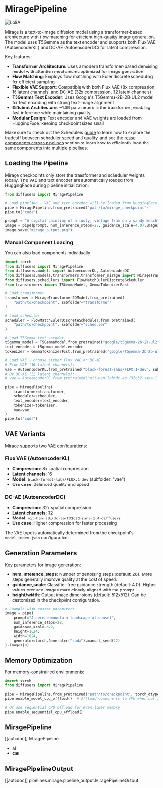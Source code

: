 <!-- Copyright 2025 The HuggingFace Team. All rights reserved.
#
# Licensed under the Apache License, Version 2.0 (the "License");
# you may not use this file except in compliance with the License.
# You may obtain a copy of the License at
#
#     http://www.apache.org/licenses/LICENSE-2.0
#
# Unless required by applicable law or agreed to in writing, software
# distributed under the License is distributed on an "AS IS" BASIS,
# WITHOUT WARRANTIES OR CONDITIONS OF ANY KIND, either express or implied.
# See the License for the specific language governing permissions and
# limitations under the License. -->

# MiragePipeline

<div class="flex flex-wrap space-x-1">
  <img alt="LoRA" src="https://img.shields.io/badge/LoRA-d8b4fe?style=flat"/>
</div>

Mirage is a text-to-image diffusion model using a transformer-based architecture with flow matching for efficient high-quality image generation. The model uses T5Gemma as the text encoder and supports both Flux VAE (AutoencoderKL) and DC-AE (AutoencoderDC) for latent compression.

Key features:

- **Transformer Architecture**: Uses a modern transformer-based denoising model with attention mechanisms optimized for image generation
- **Flow Matching**: Employs flow matching with Euler discrete scheduling for efficient sampling
- **Flexible VAE Support**: Compatible with both Flux VAE (8x compression, 16 latent channels) and DC-AE (32x compression, 32 latent channels)
- **T5Gemma Text Encoder**: Uses Google's T5Gemma-2B-2B-UL2 model for text encoding with strong text-image alignment
- **Efficient Architecture**: ~1.3B parameters in the transformer, enabling fast inference while maintaining quality
- **Modular Design**: Text encoder and VAE weights are loaded from HuggingFace, keeping checkpoint sizes small

<Tip>

Make sure to check out the Schedulers [guide](../../using-diffusers/schedulers) to learn how to explore the tradeoff between scheduler speed and quality, and see the [reuse components across pipelines](../../using-diffusers/loading#reuse-a-pipeline) section to learn how to efficiently load the same components into multiple pipelines.

</Tip>

## Loading the Pipeline

Mirage checkpoints only store the transformer and scheduler weights locally. The VAE and text encoder are automatically loaded from HuggingFace during pipeline initialization:

```py
from diffusers import MiragePipeline

# Load pipeline - VAE and text encoder will be loaded from HuggingFace
pipe = MiragePipeline.from_pretrained("path/to/mirage_checkpoint")
pipe.to("cuda")

prompt = "A digital painting of a rusty, vintage tram on a sandy beach"
image = pipe(prompt, num_inference_steps=28, guidance_scale=4.0).images[0]
image.save("mirage_output.png")
```

### Manual Component Loading

You can also load components individually:

```py
import torch
from diffusers import MiragePipeline
from diffusers.models import AutoencoderKL, AutoencoderDC
from diffusers.models.transformers.transformer_mirage import MirageTransformer2DModel
from diffusers.schedulers import FlowMatchEulerDiscreteScheduler
from transformers import T5GemmaModel, GemmaTokenizerFast

# Load transformer
transformer = MirageTransformer2DModel.from_pretrained(
    "path/to/checkpoint", subfolder="transformer"
)

# Load scheduler
scheduler = FlowMatchEulerDiscreteScheduler.from_pretrained(
    "path/to/checkpoint", subfolder="scheduler"
)

# Load T5Gemma text encoder
t5gemma_model = T5GemmaModel.from_pretrained("google/t5gemma-2b-2b-ul2")
text_encoder = t5gemma_model.encoder
tokenizer = GemmaTokenizerFast.from_pretrained("google/t5gemma-2b-2b-ul2")

# Load VAE - choose either Flux VAE or DC-AE
# Flux VAE (16 latent channels):
vae = AutoencoderKL.from_pretrained("black-forest-labs/FLUX.1-dev", subfolder="vae")
# Or DC-AE (32 latent channels):
# vae = AutoencoderDC.from_pretrained("mit-han-lab/dc-ae-f32c32-sana-1.0-diffusers")

pipe = MiragePipeline(
    transformer=transformer,
    scheduler=scheduler,
    text_encoder=text_encoder,
    tokenizer=tokenizer,
    vae=vae
)
pipe.to("cuda")
```

## VAE Variants

Mirage supports two VAE configurations:

### Flux VAE (AutoencoderKL)
- **Compression**: 8x spatial compression
- **Latent channels**: 16
- **Model**: `black-forest-labs/FLUX.1-dev` (subfolder: "vae")
- **Use case**: Balanced quality and speed

### DC-AE (AutoencoderDC)
- **Compression**: 32x spatial compression
- **Latent channels**: 32
- **Model**: `mit-han-lab/dc-ae-f32c32-sana-1.0-diffusers`
- **Use case**: Higher compression for faster processing

The VAE type is automatically determined from the checkpoint's `model_index.json` configuration.

## Generation Parameters

Key parameters for image generation:

- **num_inference_steps**: Number of denoising steps (default: 28). More steps generally improve quality at the cost of speed.
- **guidance_scale**: Classifier-free guidance strength (default: 4.0). Higher values produce images more closely aligned with the prompt.
- **height/width**: Output image dimensions (default: 512x512). Can be customized in the checkpoint configuration.

```py
# Example with custom parameters
image = pipe(
    prompt="A serene mountain landscape at sunset",
    num_inference_steps=28,
    guidance_scale=4.0,
    height=1024,
    width=1024,
    generator=torch.Generator("cuda").manual_seed(42)
).images[0]
```

## Memory Optimization

For memory-constrained environments:

```py
import torch
from diffusers import MiragePipeline

pipe = MiragePipeline.from_pretrained("path/to/checkpoint", torch_dtype=torch.float16)
pipe.enable_model_cpu_offload()  # Offload components to CPU when not in use

# Or use sequential CPU offload for even lower memory
pipe.enable_sequential_cpu_offload()
```

## MiragePipeline

[[autodoc]] MiragePipeline
  - all
  - __call__

## MiragePipelineOutput

[[autodoc]] pipelines.mirage.pipeline_output.MiragePipelineOutput
